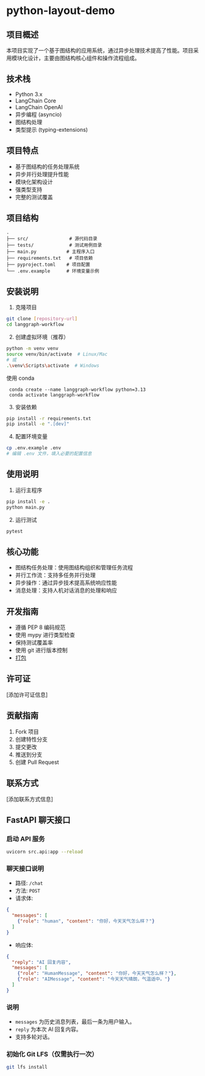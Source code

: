 # python-layout-demo

## 项目概述

本项目实现了一个基于图结构的应用系统，通过异步处理技术提高了性能。项目采用模块化设计，主要由图结构核心组件和操作流程组成。

## 技术栈

- Python 3.x
- LangChain Core
- LangChain OpenAI
- 异步编程 (asyncio)
- 图结构处理
- 类型提示 (typing-extensions)

## 项目特点

- 基于图结构的任务处理系统
- 异步并行处理提升性能
- 模块化架构设计
- 强类型支持
- 完整的测试覆盖

## 项目结构

```
.
├── src/               # 源代码目录
├── tests/             # 测试用例目录
├── main.py           # 主程序入口
├── requirements.txt   # 项目依赖
├── pyproject.toml    # 项目配置
└── .env.example      # 环境变量示例
```

## 安装说明

1. 克隆项目

```bash
git clone [repository-url]
cd langgraph-workflow
```

2. 创建虚拟环境（推荐）
```bash
python -m venv venv
source venv/bin/activate  # Linux/Mac
# 或
.\venv\Scripts\activate  # Windows
```

使用  conda
```
 conda create --name langgraph-workflow python=3.13
 conda activate langgraph-workflow
```

3. 安装依赖
```bash
pip install -r requirements.txt
pip install -e ".[dev]"
```

4. 配置环境变量
```bash
cp .env.example .env
# 编辑 .env 文件，填入必要的配置信息
```

## 使用说明

1. 运行主程序

```bash
pip install -e .
python main.py
```

2. 运行测试

```bash
pytest
```

## 核心功能

- 图结构任务处理：使用图结构组织和管理任务流程
- 并行工作流：支持多任务并行处理
- 异步操作：通过异步技术提高系统响应性能
- 消息处理：支持人机对话消息的处理和响应

## 开发指南

- 遵循 PEP 8 编码规范
- 使用 mypy 进行类型检查
- 保持测试覆盖率
- 使用 git 进行版本控制
- [打包](https://packaging.pythonlang.cn/en/latest/guides/distributing-packages-using-setuptools/)

## 许可证

[添加许可证信息]

## 贡献指南

1. Fork 项目
2. 创建特性分支
3. 提交更改
4. 推送到分支
5. 创建 Pull Request

## 联系方式

[添加联系方式信息]

## FastAPI 聊天接口

### 启动 API 服务

```bash
uvicorn src.api:app --reload
```

### 聊天接口说明

- 路径: `/chat`
- 方法: `POST`
- 请求体:

```json
{
  "messages": [
    {"role": "human", "content": "你好，今天天气怎么样？"}
  ]
}
```

- 响应体:

```json
{
  "reply": "AI 回复内容",
  "messages": [
    {"role": "HumanMessage", "content": "你好，今天天气怎么样？"},
    {"role": "AIMessage", "content": "今天天气晴朗，气温适中。"}
  ]
}
```

### 说明

- `messages` 为历史消息列表，最后一条为用户输入。
- `reply` 为本次 AI 回复内容。
- 支持多轮对话。

### 初始化 Git LFS（仅需执行一次）

```sh
git lfs install
```
